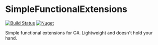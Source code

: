 # SimpleFunctionalExtensions

[![Build Status](https://dev.azure.com/UncleDave/SimpleFunctionalExtensions/_apis/build/status/UncleDave.SimpleFunctionalExtensions?branchName=master)](https://dev.azure.com/UncleDave/SimpleFunctionalExtensions/_build/latest?definitionId=1&branchName=master)
[![Nuget](https://img.shields.io/nuget/v/SimpleFunctionalExtensions.svg)](https://www.nuget.org/packages/SimpleFunctionalExtensions/)

Simple functional extensions for C#. Lightweight and doesn't hold your hand.